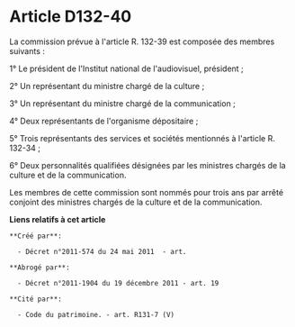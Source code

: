 # Article D132-40

La commission prévue à l'article R. 132-39 est composée des membres suivants :

1° Le président de l'Institut national de l'audiovisuel, président ;

2° Un représentant du ministre chargé de la culture ;

3° Un représentant du ministre chargé de la communication ;

4° Deux représentants de l'organisme dépositaire ;

5° Trois représentants des services et sociétés mentionnés à l'article R. 132-34 ;

6° Deux personnalités qualifiées désignées par les ministres chargés de la culture et de la communication.

Les membres de cette commission sont nommés pour trois ans par arrêté conjoint des ministres chargés de la culture et de la
communication.

**Liens relatifs à cet article**

	**Créé par**:

	  - Décret n°2011-574 du 24 mai 2011  - art.

	**Abrogé par**:

	  - Décret n°2011-1904 du 19 décembre 2011 - art. 19

	**Cité par**:

	  - Code du patrimoine. - art. R131-7 (V)
